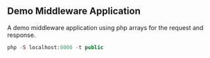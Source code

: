 ## Demo Middleware Application

A demo middleware application using php arrays for the request and response.
 
```php
php -S localhost:8000 -t public
```
